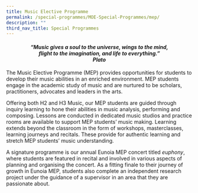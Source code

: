 ```yaml
---
title: Music Elective Programme
permalink: /special-programmes/MOE-Special-Programmes/mep/
description: ""
third_nav_title: Special Programmes
---
```






<center><h4><em>“Music gives a soul to the universe, wings to the mind,<br>flight to the imagination, and life to everything.”  <br><b>Plato</b></em></h4></center>

The Music Elective Programme (MEP) provides opportunities for students to develop their music abilities in an enriched environment. MEP students engage in the academic study of music and are nurtured to be scholars, practitioners, advocates and leaders in the arts.

Offering both H2 and H3 Music, our MEP students are guided through inquiry learning to hone their abilities in music analysis, performing and composing. Lessons are conducted in dedicated music studios and practice rooms are available to support MEP students’ music making. Learning extends beyond the classroom in the form of workshops, masterclasses, learning journeys and recitals. These provide for authentic learning and stretch MEP students’ music understanding.

A signature programme is our annual Eunoia MEP concert titled _euphony_, where students are featured in recital and involved in various aspects of planning and organising the concert. As a fitting finale to their journey of growth in Eunoia MEP, students also complete an independent research project under the guidance of a supervisor in an area that they are passionate about.
